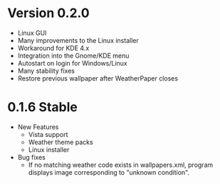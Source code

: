 # Version 0.2.0 #
  * Linux GUI
  * Many improvements to the Linux installer
  * Workaround for KDE 4.x
  * Integration into the Gnome/KDE menu
  * Autostart on login for Windows/Linux
  * Many stability fixes
  * Restore previous wallpaper after WeatherPaper closes

# 0.1.6 Stable #

  * New Features
    * Vista support
    * Weather theme packs
    * Linux installer
  * Bug fixes
    * If no matching weather code exists in wallpapers.xml, program displays image corresponding to "unknown condition".